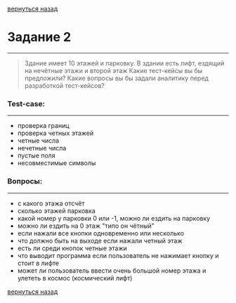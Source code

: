 [вернуться назад](/Day1)
# Задание 2
***

> Здание имеет 10 этажей и парковку.
В здании есть лифт, ездящий на нечётные этажи и второй этаж Какие тест-кейсы вы бы предложили?
Какие вопросы вы бы задали аналитику перед разработкой тест-кейсов?


### Test-case:
***

- проверка границ
- проверка четных этажей
- четные числа
- нечетные числа
- пустые поля
- несовместимые символы


### Вопросы:
***
- с какого этажа отсчёт
- сколько этажей парковка
- какой номер у парковки 0 или -1, можно ли ездить на парковку
- можно ли ездить на 0 этаж "типо он чётный"
- если нажали все кнопки одновременно или несколько
- что должно быть на выходе если нажали четный этаж
- есть ли среди кнопок четные этажи
- что выводит программа если пользователь не нажимает кнопку и стоит в лифте
- может ли пользователь ввести очень большой номер этажа и улететь в космос (космический лифт)

[вернуться назад](/Day1)
